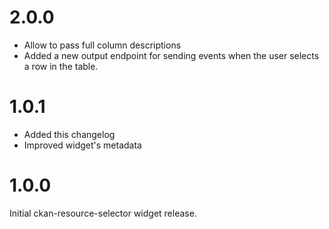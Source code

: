 2.0.0
=====

* Allow to pass full column descriptions
* Added a new output endpoint for sending events when the user selects a row in
  the table.

1.0.1
=====

* Added this changelog
* Improved widget's metadata

1.0.0
=====

Initial ckan-resource-selector widget release.
